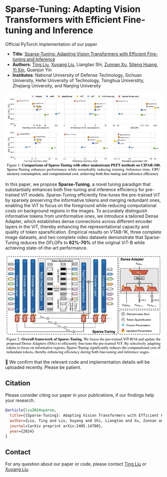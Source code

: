 # Sparse-Tuning: Adapting Vision Transformers with Efficient Fine-tuning and Inference
Official PyTorch implementation of our paper 
* **Title**: [Sparse-Tuning: Adapting Vision Transformers with Efficient Fine-tuning and Inference](https://arxiv.org/pdf/2405.14700)
* **Authors**: [Ting Liu](https://github.com/liuting20), [Xuyang Liu](https://xuyang-liu16.github.io/), Liangtao Shi, [Zunnan Xu](https://kkakkkka.github.io/), [Siteng Huang](https://kyonhuang.top/), [Yi Xin](https://synbol.github.io/), Quanjun Yin
* **Institutes**: National University of Defense Technology, Sichuan University, Hefei University of Technology, Tsinghua Universtity, Zhejiang University, and Nanjing University <br>

<p align="center"> <img src="performance.png" width="1000" align="center"> </p>

In this paper, we propose **Sparse-Tuning**, a novel tuning paradigm that substantially enhances both fine-tuning and inference efficiency for pre-trained ViT models. Sparse-Tuning efficiently fine-tunes the pre-trained ViT by sparsely preserving the informative tokens and merging redundant ones, enabling the ViT to focus on the foreground while reducing computational costs on background regions in the images. To accurately distinguish informative tokens from uninformative ones, we introduce a tailored Dense Adapter, which establishes dense connections across different encoder layers in the ViT, thereby enhancing the representational capacity and quality of token sparsification. Empirical results on VTAB-1K, three complete image datasets, and two complete video datasets demonstrate that Sparse-Tuning reduces the GFLOPs to **62%-70%** of the original ViT-B while achieving state-of-the-art performance.
<p align="center"> <img src="overview.png" width="1000" align="center"> </p>

:pushpin: We confirm that the relevant code and implementation details will be uploaded recently. Please be patient.

## Citation
Please consider citing our paper in your publications, if our findings help your research.
```bibtex
@article{liu2024sparse,
  title={{Sparse-Tuning}: Adapting Vision Transformers with Efficient Fine-tuning and Inference},
  author={Liu, Ting and Liu, Xuyang and Shi, Liangtao and Xu, Zunnan and Huang, Siteng and Xin, Yi and Yin, Quanjun},
  journal={arXiv preprint arXiv:2405.14700},
  year={2024}
}
```

## Contact
For any question about our paper or code, please contact [Ting Liu](mailto:liuting20@nudt.edu.cn) or [Xuyang Liu](mailto:liuxuyang@stu.scu.edu.cn).
